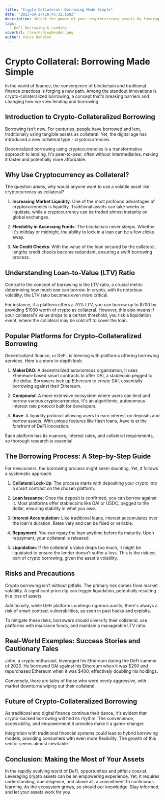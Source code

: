 ```yaml
---
title: "Crypto Collateral: Borrowing Made Simple"
date: "2023-09-27T18:45:32.169Z"
description: Unlock the power of your cryptocurrency assets by leveraging them for borrowing. This guide explores how digital collateral is changing the borrowing landscape.
tags:
  - DeFi Borrowing & Lending
coverUrl: /learn/blogHeader.png
author: Vince DePalma
---
```


# Crypto Collateral: Borrowing Made Simple

In the world of finance, the convergence of blockchain and traditional finance practices is forging a new path. Among the standout innovations is crypto-collateralized borrowing, a concept that's breaking barriers and changing how we view lending and borrowing.

## Introduction to Crypto-Collateralized Borrowing

Borrowing isn't new. For centuries, people have borrowed and lent, traditionally using tangible assets as collateral. Yet, the digital age has introduced a new collateral type - cryptocurrencies. 

Decentralized borrowing using cryptocurrencies is a transformative approach to lending. It's peer-to-peer, often without intermediaries, making it faster and potentially more affordable.

## Why Use Cryptocurrency as Collateral?

The question arises, why would anyone want to use a volatile asset like cryptocurrency as collateral? 

1. **Increasing Market Liquidity**: One of the most profound advantages of cryptocurrencies is liquidity. Traditional assets can take weeks to liquidate, while a cryptocurrency can be traded almost instantly on global exchanges.
  
2. **Flexibility in Accessing Funds**: The blockchain never sleeps. Whether it's midday or midnight, the ability to lock in a loan can be a few clicks away.

3. **No Credit Checks**: With the value of the loan secured by the collateral, lengthy credit checks become redundant, ensuring a swift borrowing process.

## Understanding Loan-to-Value (LTV) Ratio

Central to the concept of borrowing is the LTV ratio, a crucial metric determining how much one can borrow. In crypto, with its notorious volatility, the LTV ratio becomes even more critical.

For instance, if a platform offers a 70% LTV, you can borrow up to $700 by providing $1000 worth of crypto as collateral. However, this also means if your collateral's value drops to a certain threshold, you risk a liquidation event, where the collateral may be sold off to cover the loan.

## Popular Platforms for Crypto-Collateralized Borrowing

Decentralized finance, or DeFi, is teeming with platforms offering borrowing services. Here's a more in-depth look:

1. **MakerDAO**: A decentralized autonomous organization, it uses Ethereum-based smart contracts to offer DAI, a stablecoin pegged to the dollar. Borrowers lock up Ethereum to create DAI, essentially borrowing against their Ethereum.
  
2. **Compound**: A more extensive ecosystem where users can lend and borrow various cryptocurrencies. It's an algorithmic, autonomous interest rate protocol built for developers.

3. **Aave**: A liquidity protocol allowing users to earn interest on deposits and borrow assets. With unique features like flash loans, Aave is at the forefront of DeFi innovation.

Each platform has its nuances, interest rates, and collateral requirements, so thorough research is essential.

## The Borrowing Process: A Step-by-Step Guide

For newcomers, the borrowing process might seem daunting. Yet, it follows a systematic approach:

1. **Collateral Lock-Up**: The process starts with depositing your crypto into a smart contract on the chosen platform.
  
2. **Loan Issuance**: Once the deposit is confirmed, you can borrow against it. Most platforms offer stablecoins like DAI or USDC, pegged to the dollar, ensuring stability in what you owe.
  
3. **Interest Accumulation**: Like traditional loans, interest accumulates over the loan's duration. Rates vary and can be fixed or variable.

4. **Repayment**: You can repay the loan anytime before its maturity. Upon repayment, your collateral is released.

5. **Liquidation**: If the collateral's value drops too much, it might be liquidated to ensure the lender doesn't suffer a loss. This is the riskiest part of crypto borrowing, given the asset's volatility.

## Risks and Precautions

Crypto borrowing isn't without pitfalls. The primary risk comes from market volatility. A significant price dip can trigger liquidation, potentially resulting in a loss of assets.

Additionally, while DeFi platforms undergo rigorous audits, there's always a risk of smart contract vulnerabilities, as seen in past hacks and exploits.

To mitigate these risks, borrowers should diversify their collateral, use platforms with insurance funds, and maintain a manageable LTV ratio.

## Real-World Examples: Success Stories and Cautionary Tales

John, a crypto enthusiast, leveraged his Ethereum during the DeFi summer of 2020. He borrowed DAI against his Ethereum when it was $200 and repurchased Ethereum when it was $400, effectively doubling his holdings.

Conversely, there are tales of those who were overly aggressive, with market downturns wiping out their collateral.

## Future of Crypto-Collateralized Borrowing

As traditional and digital finance continue their dance, it's evident that crypto-backed borrowing will find its rhythm. The convenience, accessibility, and empowerment it provides make it a game-changer.

Integration with traditional financial systems could lead to hybrid borrowing models, providing consumers with even more flexibility. The growth of this sector seems almost inevitable.

## Conclusion: Making the Most of Your Assets

In the rapidly evolving world of DeFi, opportunities and pitfalls coexist. Leveraging crypto assets can be an empowering experience. Yet, it requires understanding, due diligence, and above all, a commitment to continuous learning. As the ecosystem grows, so should our knowledge. Stay informed, and let your assets work for you.


